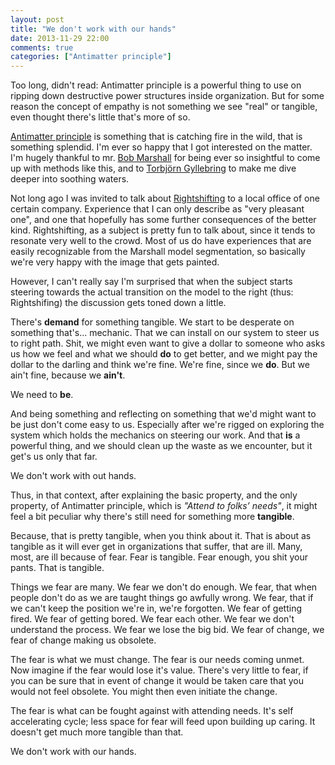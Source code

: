 ```yaml
---
layout: post
title: "We don't work with our hands" 
date: 2013-11-29 22:00
comments: true
categories: ["Antimatter principle"]
---
```


Too long, didn't read: 
Antimatter principle is a powerful thing to use on ripping down destructive power structures inside organization. But for some reason the concept of empathy is not something we see "real" or tangible, even thought there's little that's more of so.

[Antimatter principle](http://flowchainsensei.wordpress.com/2013/10/12/the-antimatter-principle/) is something that is catching fire in the wild, that is something splendid. I'm ever so happy that I got interested on the matter. I'm hugely thankful to mr. [Bob Marshall](https://twitter.com/flowchainsensei) for being ever so insightful to come up with methods like this, and to [Torbjörn Gyllebring](https://twitter.com/drunkcod) to make me dive deeper into soothing waters.

Not long ago I was invited to talk about [Rightshifting](http://flowchainsensei.wordpress.com/rightshifting/) to a local office of one certain company. Experience that I can only describe as "very pleasant one", and one that hopefully has some further consequences of the better kind. Rightshifting, as a subject is pretty fun to talk about, since it tends to resonate very well to the crowd. Most of us do have experiences that are easily recognizable from the Marshall model segmentation, so basically we're very happy with the image that gets painted.

However, I can't really say I'm surprised that when the subject starts steering towards the actual transition on the model to the right (thus: Rightshifing) the discussion gets toned down a little.

There's **demand** for something tangible. We start to be desperate on something that's... mechanic. That we can install on our system to steer us to right path. Shit, we might even want to give a dollar to someone who asks us how we feel and what we should **do** to get better, and we might pay the dollar to the darling and think we're fine. We're fine, since we **do**. But we ain't fine, because we **ain't**.

We need to **be**.

And being something and reflecting on something that we'd might want to be just don't come easy to us. Especially after we're rigged on exploring the system which holds the mechanics on steering our work. And that **is** a powerful thing, and we should clean up the waste as we encounter, but it get's us only that far.

We don't work with out hands.

Thus, in that context, after explaining the basic property, and the only property, of Antimatter principle, which is *"Attend to folks’ needs"*, it might feel a bit peculiar why there's still need for something more **tangible**.

Because, that is pretty tangible, when you think about it. That is about as tangible as it will ever get in organizations that suffer, that are ill. Many, most, are ill because of fear. Fear is tangible. Fear enough, you shit your pants. That is tangible.

Things we fear are many. We fear we don't do enough. We fear, that when people don't do as we are taught things go awfully wrong. We fear, that if we can't keep the position we're in, we're forgotten. We fear of getting fired. We fear of getting bored. We fear each other. We fear we don't understand the process. We fear we lose the big bid. We fear of change, we fear of change making us obsolete.

The fear is what we must change. The fear is our needs coming unmet. Now imagine if the fear would lose it's value. There's very little to fear, if you can be sure that in event of change it would be taken care that you would not feel obsolete. You might then even initiate the change.

The fear is what can be fought against with attending needs. It's self accelerating cycle; less space for fear will feed upon building up caring. It doesn't get much more tangible than that.

We don't work with our hands.
